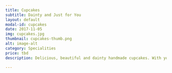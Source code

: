 ```yaml
---
title: Cupcakes
subtitle: Dainty and Just for You
layout: default
modal-id: cupcakes
date: 2017-11-05
img: cupcakes.jpg
thumbnail: cupcakes-thumb.png
alt: image-alt
category: Specialities
price: tbd
description: Delicious, beautiful and dainty handmade cupcakes. With your choice of flavour, frosting and toppings. Ideal for any occasion.

---
```

